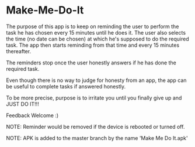 # Make-Me-Do-It

The purpose of this app is to keep on reminding the user to perform the task he has chosen every 15 minutes until he does it. The user also selects the time (no date can be chosen) at which he's supposed to do the required task. The app then starts reminding from that time and every 15 minutes thereafter.

The reminders stop once the user honestly answers if he has done the required task.

Even though there is no way to judge for honesty from an app, the app can be useful to complete tasks if answered honestly.

To be more precise, purpose is to irritate you until you finally give up and JUST DO IT!!!

Feedback Welcome :)

NOTE: Reminder would be removed if the device is rebooted or turned off.

NOTE: APK is added to the master branch by the name 'Make Me Do It.apk'
